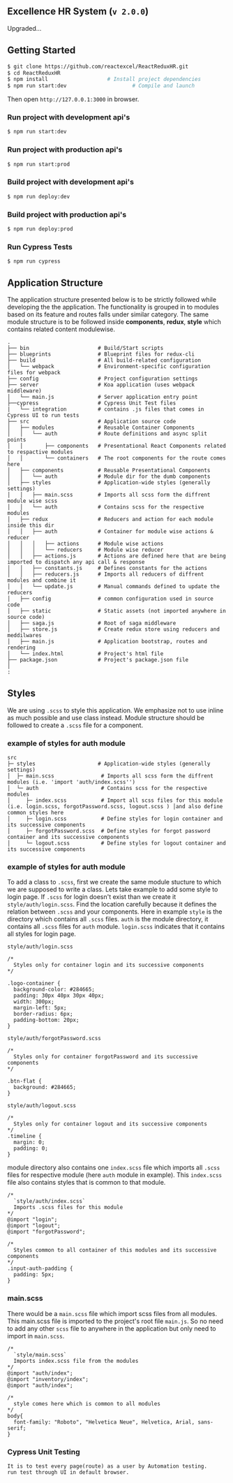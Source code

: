 ## Excellence HR System (```v 2.0.0```)
Upgraded...

## Getting Started


```bash
$ git clone https://github.com/reactexcel/ReactReduxHR.git
$ cd ReactReduxHR
$ npm install                   # Install project dependencies
$ npm run start:dev                     # Compile and launch
```
Then open `http://127.0.0.1:3000` in browser.

### Run project with development api's


```bash
$ npm run start:dev
```

### Run project with production api's


```bash
$ npm run start:prod
```
### Build project with development api's


```bash
$ npm run deploy:dev
```

### Build project with production api's


```bash
$ npm run deploy:prod
```

### Run Cypress Tests

```
$ npm run cypress
```

## Application Structure

The application structure presented below is to be strictly followed while developing the the application. The functionality is grouped in to modules based on its feature and routes falls under similar category. The same module structure is to be followed inside **components**, **redux**, **style** which contains related content modulewise.

```
.
├── bin                      # Build/Start scripts
├── blueprints               # Blueprint files for redux-cli
├── build                    # All build-related configuration
│   └── webpack              # Environment-specific configuration files for webpack
├── config                   # Project configuration settings
├── server                   # Koa application (uses webpack middleware)
│   └── main.js              # Server application entry point
├──cypress                   # Cypress Unit Test files
|   └── integration          # contains .js files that comes in Cypress UI to run tests
├── src                      # Application source code
│   ├── modules              # Reusable Container Components
│   │   └── auth             # Route definitions and async split points
│   │       ├── components   # Presentational React Components related to respactive modules
│   │       └── containers   # The root components for the route comes here
│   ├── components           # Reusable Presentational Components
│   │   └── auth             # Module dir for the dumb components
│   ├── styles               # Application-wide styles (generally settings)
│   │   ├── main.scss        # Imports all scss form the diffrent module wise scss
│   │   └── auth             # Contains scss for the respective modules
│   ├── redux                # Reducers and action for each module inside this dir
│   │   ├── auth             # Container for module wise actions & reducer
│   │   │   ├── actions      # Module wise actions
│   │   │   └── reducers     # Module wise reducer
│   │   ├── actions.js       # Actions are defined here that are being imported to dispatch any api call & response
│   │   ├── constants.js     # Defines constants for the actions
│   │   ├── reducers.js      # Imports all reducers of diffrent modules and combine it
│   │   └── update.js        # Manual commands defined to update the reducers
│   ├── config               # common configuration used in source code
│   ├── static               # Static assets (not imported anywhere in source code)
│   ├── saga.js              # Root of saga middleware
│   ├── store.js             # Create redux store using reducers and meddilwares
│   ├── main.js              # Application bootstrap, routes and rendering
│   └── index.html           # Project's html file
├── package.json             # Project's package.json file
│
:
```

## Styles

We are using `.scss` to style this application. We emphasize not to use inline as much possible and use class instead. Module structure should be followed to create a `.scss` file for a component.
### example of styles for **auth** module

```
src
├─ styles                    # Application-wide styles (generally settings)
│  ├─ main.scss               # Imports all scss form the diffrent modules (i.e. 'import 'auth/index.scss'')
│  └─ auth                    # Contains scss for the respective modules
│     ├─ index.scss           # Import all scss files for this module (i.e. login.scss, forgotPassword.scss, logout.scss ) │and also define common styles here
│     ├─ login.scss           # Define styles for login container and its successive components
│     ├─ forgotPassword.scss  # Define styles for forgot password container and its successive components
│     └─ logout.scss          # Define styles for logout container and its successive components

```
### example of styles for **auth** module

To add a class to `.scss`, first we create the same module stucture to which we are supposed to write a class.
Lets take example to add some style to login page. If `.scss` for login doesn't exist than we create it `style/auth/login.scss`. Find the location carefully because it defines the relation between `.scss` and your components. Here in example `style` is the directory which contains all `.scss` files. `auth` is the module directory, it contains all `.scss` files for `auth` module. `login.scss` indicates that it contains all styles for login page.

`style/auth/login.scss`

```
/*
  Styles only for container login and its successive components
*/

.logo-container {
  background-color: #284665;
  padding: 30px 40px 30px 40px;
  width: 300px;
  margin-left: 5px;
  border-radius: 6px;
  padding-bottom: 20px;
}
```

`style/auth/forgotPassword.scss`

```
/*
  Styles only for container forgotPassword and its successive components
*/

.btn-flat {
  background: #284665;
}
```

`style/auth/logout.scss`

```
/*
  Styles only for container logout and its successive components
*/
.timeline {
  margin: 0;
  padding: 0;
}
```

module directory also contains one `index.scss` file which imports all `.scss` files for respective module (here `auth` module in example). This `index.scss` file also contains styles that is common to that module.



```
/*
  `style/auth/index.scss`
  Imports .scss files for this module
*/
@import "login";
@import "logout";
@import "forgotPassword";

/*
  Styles common to all container of this modules and its successive components
*/
.input-auth-padding {
  padding: 5px;
}
```
### main.scss

There would be a `main.scss` file which import scss files from all modules. This main.scss file is imported to the project's root file `main.js`. So no need to add any other `scss` file to anywhere in the application but only need to import in `main.scss`.



```
/*
  `style/main.scss`
  Imports index.scss file from the modules
*/
@import "auth/index";
@import "inventory/index";
@import "auth/index";

/*
  style comes here which is common to all modules  
*/
body{
  font-family: "Roboto", "Helvetica Neue", Helvetica, Arial, sans-serif;
}
```
### Cypress Unit Testing

```
It is to test every page(route) as a user by Automation testing.
run test through UI in default browser.

```